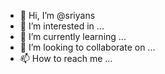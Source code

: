 - 👋 Hi, I’m @sriyans
- 👀 I’m interested in ...
- 🌱 I’m currently learning ...
- 💞️ I’m looking to collaborate on ...
- 📫 How to reach me ...

<!---
sriyans/sriyans is a ✨ special ✨ repository because its `README.md` (this file) appears on your GitHub profile.
You can click the Preview link to take a look at your changes.
--->
